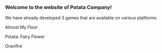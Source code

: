 <h3>Welcome to the website of Potata Company! </h3>
<p>We have already developed 3 games that are available on various platforms:</p>
<p>Almost My Floor</p>
<p>Potata: Fairy Flower</p>
<p>Gravifire</p>
